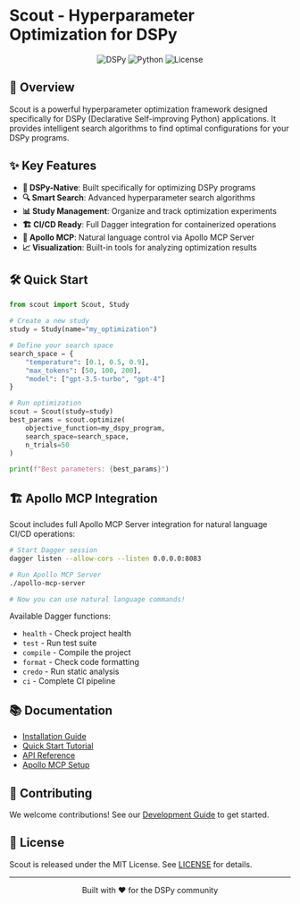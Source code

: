 # Scout - Hyperparameter Optimization for DSPy

<div align="center">
  <img src="https://img.shields.io/badge/DSPy-Optimization-blue" alt="DSPy">
  <img src="https://img.shields.io/badge/Python-3.8+-green" alt="Python">
  <img src="https://img.shields.io/badge/License-MIT-yellow" alt="License">
</div>

## 🚀 Overview

Scout is a powerful hyperparameter optimization framework designed specifically for DSPy (Declarative Self-improving Python) applications. It provides intelligent search algorithms to find optimal configurations for your DSPy programs.

## ✨ Key Features

- **🎯 DSPy-Native**: Built specifically for optimizing DSPy programs
- **🔍 Smart Search**: Advanced hyperparameter search algorithms
- **📊 Study Management**: Organize and track optimization experiments
- **🏗️ CI/CD Ready**: Full Dagger integration for containerized operations
- **🤖 Apollo MCP**: Natural language control via Apollo MCP Server
- **📈 Visualization**: Built-in tools for analyzing optimization results

## 🛠️ Quick Start

```python
from scout import Scout, Study

# Create a new study
study = Study(name="my_optimization")

# Define your search space
search_space = {
    "temperature": [0.1, 0.5, 0.9],
    "max_tokens": [50, 100, 200],
    "model": ["gpt-3.5-turbo", "gpt-4"]
}

# Run optimization
scout = Scout(study=study)
best_params = scout.optimize(
    objective_function=my_dspy_program,
    search_space=search_space,
    n_trials=50
)

print(f"Best parameters: {best_params}")
```

## 🏗️ Apollo MCP Integration

Scout includes full Apollo MCP Server integration for natural language CI/CD operations:

```bash
# Start Dagger session
dagger listen --allow-cors --listen 0.0.0.0:8083

# Run Apollo MCP Server
./apollo-mcp-server

# Now you can use natural language commands!
```

Available Dagger functions:
- `health` - Check project health
- `test` - Run test suite
- `compile` - Compile the project
- `format` - Check code formatting
- `credo` - Run static analysis
- `ci` - Complete CI pipeline

## 📚 Documentation

- [Installation Guide](getting-started/installation.md)
- [Quick Start Tutorial](getting-started/quickstart.md)
- [API Reference](api/scout.md)
- [Apollo MCP Setup](apollo-mcp/setup.md)

## 🤝 Contributing

We welcome contributions! See our [Development Guide](contributing/development.md) to get started.

## 📜 License

Scout is released under the MIT License. See [LICENSE](https://github.com/YOUR_USERNAME/scout/blob/main/LICENSE) for details.

---

<div align="center">
  Built with ❤️ for the DSPy community
</div>